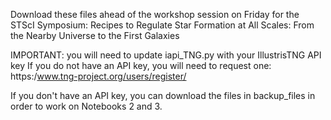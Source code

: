 Download these files ahead of the workshop session on Friday for the STScI Symposium: Recipes to Regulate Star Formation at All Scales: From the Nearby Universe to the First Galaxies

IMPORTANT: you will need to update iapi_TNG.py with your IllustrisTNG API key
If you do not have an API key, you will need to request one: https:/www.tng-project.org/users/register/

If you don't have an API key, you can download the files in backup_files in order to work on Notebooks 2 and 3.
